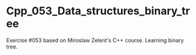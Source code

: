 # Cpp_053_Data_structures_binary_tree
Exercise #053 based on Miroslaw Zelent's C++ course.
Learning binary tree.
